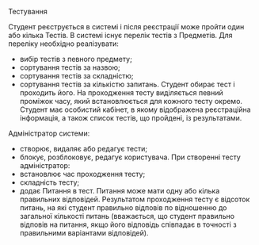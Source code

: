 Тестування

Студент реєструється в системі і після реєстрації може пройти один або кілька Тестів. 
	В системі існує перелік тестів з Предметів. Для переліку необхідно реалізувати:
- вибір тестів з певного предмету;
- сортування тестів за назвою;
- сортування тестів за складністю;
- сортування тестів за кількістю запитань.
Студент обирає тест і проходить його. На проходження тесту виділяється певний проміжок часу, який встановлюється для кожного тесту окремо. 
	Студент має особистий кабінет, в якому відображена реєстраційна інформація, а також список тестів, що пройдені, із результатами.

Адміністратор системи:
- створює, видаляє або редагує тести;
- блокує, розблоковує, редагує користувача.
При створенні тесту адміністратор:
- встановлює час проходження тесту;
- складність тесту;
- додає Питання в тест.
Питання може мати одну або кілька правильних відповідей. 
	Результатом проходження тесту є відсоток питань, на які студент правильно відповів по відношенню 
	до загальної кількості питань (вважається, що студент правильно відповів на питання, якщо його відповідь 
	співпадає в точності з правильними варіантами відповідей).
